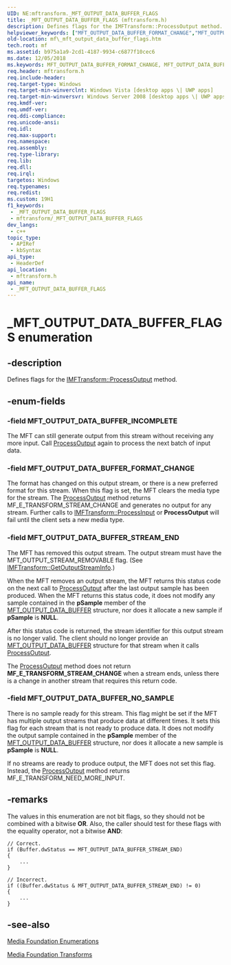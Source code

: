 ```yaml
---
UID: NE:mftransform._MFT_OUTPUT_DATA_BUFFER_FLAGS
title: _MFT_OUTPUT_DATA_BUFFER_FLAGS (mftransform.h)
description: Defines flags for the IMFTransform::ProcessOutput method.
helpviewer_keywords: ["MFT_OUTPUT_DATA_BUFFER_FORMAT_CHANGE","MFT_OUTPUT_DATA_BUFFER_INCOMPLETE","MFT_OUTPUT_DATA_BUFFER_NO_SAMPLE","MFT_OUTPUT_DATA_BUFFER_STREAM_END","_MFT_OUTPUT_DATA_BUFFER_FLAGS","_MFT_OUTPUT_DATA_BUFFER_FLAGS enumeration [Media Foundation]","b975a1a9-2cd1-4187-9934-c6877f10cec6","mf._mft_output_data_buffer_flags","mftransform/MFT_OUTPUT_DATA_BUFFER_FORMAT_CHANGE","mftransform/MFT_OUTPUT_DATA_BUFFER_INCOMPLETE","mftransform/MFT_OUTPUT_DATA_BUFFER_NO_SAMPLE","mftransform/MFT_OUTPUT_DATA_BUFFER_STREAM_END","mftransform/_MFT_OUTPUT_DATA_BUFFER_FLAGS"]
old-location: mf\_mft_output_data_buffer_flags.htm
tech.root: mf
ms.assetid: b975a1a9-2cd1-4187-9934-c6877f10cec6
ms.date: 12/05/2018
ms.keywords: MFT_OUTPUT_DATA_BUFFER_FORMAT_CHANGE, MFT_OUTPUT_DATA_BUFFER_INCOMPLETE, MFT_OUTPUT_DATA_BUFFER_NO_SAMPLE, MFT_OUTPUT_DATA_BUFFER_STREAM_END, _MFT_OUTPUT_DATA_BUFFER_FLAGS, _MFT_OUTPUT_DATA_BUFFER_FLAGS enumeration [Media Foundation], b975a1a9-2cd1-4187-9934-c6877f10cec6, mf._mft_output_data_buffer_flags, mftransform/MFT_OUTPUT_DATA_BUFFER_FORMAT_CHANGE, mftransform/MFT_OUTPUT_DATA_BUFFER_INCOMPLETE, mftransform/MFT_OUTPUT_DATA_BUFFER_NO_SAMPLE, mftransform/MFT_OUTPUT_DATA_BUFFER_STREAM_END, mftransform/_MFT_OUTPUT_DATA_BUFFER_FLAGS
req.header: mftransform.h
req.include-header: 
req.target-type: Windows
req.target-min-winverclnt: Windows Vista [desktop apps \| UWP apps]
req.target-min-winversvr: Windows Server 2008 [desktop apps \| UWP apps]
req.kmdf-ver: 
req.umdf-ver: 
req.ddi-compliance: 
req.unicode-ansi: 
req.idl: 
req.max-support: 
req.namespace: 
req.assembly: 
req.type-library: 
req.lib: 
req.dll: 
req.irql: 
targetos: Windows
req.typenames: 
req.redist: 
ms.custom: 19H1
f1_keywords:
 - _MFT_OUTPUT_DATA_BUFFER_FLAGS
 - mftransform/_MFT_OUTPUT_DATA_BUFFER_FLAGS
dev_langs:
 - c++
topic_type:
 - APIRef
 - kbSyntax
api_type:
 - HeaderDef
api_location:
 - mftransform.h
api_name:
 - _MFT_OUTPUT_DATA_BUFFER_FLAGS
---
```


# _MFT_OUTPUT_DATA_BUFFER_FLAGS enumeration


## -description

Defines flags for the <a href="https://docs.microsoft.com/windows/desktop/api/mftransform/nf-mftransform-imftransform-processoutput">IMFTransform::ProcessOutput</a> method.

## -enum-fields

### -field MFT_OUTPUT_DATA_BUFFER_INCOMPLETE

The MFT can still generate output from this stream without receiving any more input. Call <a href="https://docs.microsoft.com/windows/desktop/api/mftransform/nf-mftransform-imftransform-processoutput">ProcessOutput</a> again to process the next batch of input data.

### -field MFT_OUTPUT_DATA_BUFFER_FORMAT_CHANGE

The format has changed on this output stream, or there is a new preferred format for this stream. When this flag is set, the MFT clears the media type for the stream. The <a href="https://docs.microsoft.com/windows/desktop/api/mftransform/nf-mftransform-imftransform-processoutput">ProcessOutput</a> method returns MF_E_TRANSFORM_STREAM_CHANGE and generates no output for any stream. Further calls to <a href="https://docs.microsoft.com/windows/desktop/api/mftransform/nf-mftransform-imftransform-processinput">IMFTransform::ProcessInput</a> or <b>ProcessOutput</b> will fail until the client sets a new media type.

### -field MFT_OUTPUT_DATA_BUFFER_STREAM_END

The MFT has removed this output stream. The output stream must have the MFT_OUTPUT_STREAM_REMOVABLE flag. (See <a href="https://docs.microsoft.com/windows/desktop/api/mftransform/nf-mftransform-imftransform-getoutputstreaminfo">IMFTransform::GetOutputStreamInfo</a>.)

When the MFT removes an output stream, the MFT returns this status code on the next call to <a href="https://docs.microsoft.com/windows/desktop/api/mftransform/nf-mftransform-imftransform-processoutput">ProcessOutput</a> after the last output sample has been produced. When the MFT returns this status code, it does not modify any sample contained in the <b>pSample</b> member of the <a href="https://docs.microsoft.com/windows/desktop/api/mftransform/ns-mftransform-mft_output_data_buffer">MFT_OUTPUT_DATA_BUFFER</a> structure, nor does it allocate a new sample if <b>pSample</b> is <b>NULL</b>.

After this status code is returned, the stream identifier for this output stream is no longer valid. The client should no longer provide an <a href="https://docs.microsoft.com/windows/desktop/api/mftransform/ns-mftransform-mft_output_data_buffer">MFT_OUTPUT_DATA_BUFFER</a> structure for that stream when it calls <a href="https://docs.microsoft.com/windows/desktop/api/mftransform/nf-mftransform-imftransform-processoutput">ProcessOutput</a>.

The <a href="https://docs.microsoft.com/windows/desktop/api/mftransform/nf-mftransform-imftransform-processoutput">ProcessOutput</a> method does not return <b>MF_E_TRANSFORM_STREAM_CHANGE</b> when a stream ends, unless there is a change in another stream that requires this return code.

### -field MFT_OUTPUT_DATA_BUFFER_NO_SAMPLE

There is no sample ready for this stream. This flag might be set if the MFT has multiple output streams that produce data at different times. It sets this flag for each stream that is not ready to produce data. It does not modify the output sample contained in the <b>pSample</b> member of the <a href="https://docs.microsoft.com/windows/desktop/api/mftransform/ns-mftransform-mft_output_data_buffer">MFT_OUTPUT_DATA_BUFFER</a> structure, nor does it allocate a new sample is <b>pSample</b> is <b>NULL</b>.

If no streams are ready to produce output, the MFT does not set this flag. Instead, the <a href="https://docs.microsoft.com/windows/desktop/api/mftransform/nf-mftransform-imftransform-processoutput">ProcessOutput</a> method returns MF_E_TRANSFORM_NEED_MORE_INPUT.

## -remarks

The values in this enumeration are not bit flags, so they should not be combined with a bitwise <b>OR</b>. Also, the caller should test for these flags with the equality operator, not a bitwise <b>AND</b>:

<pre class="syntax" xml:space="preserve"><code>// Correct.
if (Buffer.dwStatus == MFT_OUTPUT_DATA_BUFFER_STREAM_END)
{
    ...
}

// Incorrect.
if ((Buffer.dwStatus &amp; MFT_OUTPUT_DATA_BUFFER_STREAM_END) != 0)
{
    ...
}
</code></pre>

## -see-also

<a href="https://docs.microsoft.com/windows/desktop/medfound/media-foundation-enumerations">Media Foundation Enumerations</a>



<a href="https://docs.microsoft.com/windows/desktop/medfound/media-foundation-transforms">Media Foundation Transforms</a>


